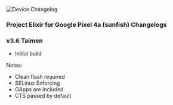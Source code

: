 ![Device Changelog](https://i.imgur.com/C0Wcdr5.png)
### Project Elixir for Google Pixel 4a (sunfish) Changelogs

### v3.6 Taimen
- Initial build

Notes:
- Clean flash required
- SELinux Enforcing
- GApps are included
- CTS passed by default
